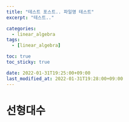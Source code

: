 ```yaml
---
title: "테스트 포스트.. 파일명 테스트"
excerpt: "테스트.."

categories:
  - linear_algebra
tags:
  - [linear_algebra]

toc: true
toc_sticky: true

date: 2022-01-31T19:25:00+09:00
last_modified_at: 2022-01-31T19:28:00+09:00
---
```


# 선형대수
